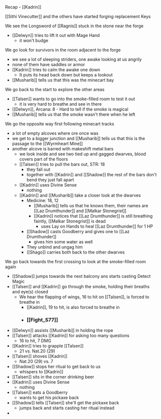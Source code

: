 Recap - [[Kadrin]]

[[Sithi Vinecutter]] and the others have started forging replacement Keys

We see the Longsword of [[Ragnis]] stuck in the stone near the forge
- [[Delwyn]] tries to lift it out with Mage Hand
	- it won't budge

We go look for survivors in the room adjacent to the forge
- we see a lot of sleeping striders, one awake looking at us angrily
- none of them have saddles or armor
- [[Kadrin]] tries to calm the awake one down
	- It puts its head back down but keeps a lookout
- [[Musharib]] tells us that this was the minecart bay

We go back to the start to explore the other areas
- [[Talsen]] wants to go into the smoke-filled room to test it out
	- it is very hard to breathe and see in there
- [[Delwyn]], Arcana: 8 - Hard to tell if the smoke is magical
- [[Musharib]] tells us that the smoke wasn't there when he left

We go the opposite way first following minecart tracks
- a lot of empty alcoves where ore once was
- we get to a bigger junction and [[Musharib]] tells us that this is the passage to the [[Wyrmheart Mine]]
- another alcove is barred with makeshift metal bars
	- we look inside and see two tied up and gagged dwarves, blood covers part of the floors
	- [[Talsen]] tries to pull the bars out, STR: 18
		- they fall out
		- together with [[Kadrin]] and [[Shadow]] the rest of the bars don't bend they just fall apart
	- [[Kadrin]] uses Divine Sense
		- nothing
	- [[Kadrin]] and [[Musharib]] take a closer look at the dwarves
		- Medicine:  18, 12
			- [[Musharib]] tells us that he knows them, their names are [[Laz Drumthunder]] and [[Malkar Stonegrist]]
			- [[Kadrin]] notices that [[Laz Drumthunder]] is still breathing faintly, [[Malkar Stonegrist]] is dead
				- uses Lay on Hands to heal [[Laz Drumthunder]] for 1 HP
		- [[Shadow]] casts Goodberry and gives one to [[Laz Drumthunder]]
			- gives him some water as well
		- They unbind and ungag him
		- [[Shago]] carries both back to the other dwarves

We go back towards the first crossing to look at the smoke-filled room again
- [[Shadow]] jumps towards the next balcony ans starts casting Detect Magic
- [[Talsen]] and [[Kadrin]] go through the smoke, holding their breaths and eye(s) closed
	- We hear the flapping of wings, 16 to hit on [[Talsen]], is forced to breathe in
		- [[Kadrin]], 19 to hit, is also forced to breathe in
		-  ### [[Fight_S77]]
- [[Delwyn]] assists [[Musharib]] in holding the rope
- [[Talsen]] attacks [[Kadrin]] for asking too many questions
	- 16 to hit, 7 DMG
- [[Kadrin]] tries to grapple [[Talsen]]
	- 21 vs. Nat.20 (29)
- [[Talsen]] shoves [[Kadrin]]
	- Nat.20 (29) vs. 7
- [[Shadow]] stops her ritual to get back to us
	- whispers to [[Kadrin]]
- [[Talsen]] sits in the corner drinking beer
- [[Kadrin]] uses Divine Sense
	- nothing
- [[Talsen]] eats a Goodberry
	- wants to get his pickaxe back
- [[Shadow]] tells [[Talsen]] she'll get the pickaxe back
	- jumps back and starts casting her ritual instead
- 